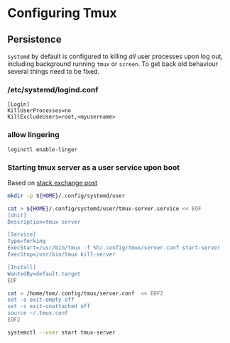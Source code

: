 # Configuring Tmux

## Persistence

`systemd` by default is configured to killing *all* user processes upon log out, including background running `tmux` or `screen`. To get back old behaviour several things need to be fixed.

### /etc/systemd/logind.conf

```
[Login]
KillUserProcesses=no
KillExcludeUsers=root,<myusername>
```

### allow lingering

```shell
loginctl enable-linger
```

### Starting tmux server as a user service upon boot

Based on [stack exchange post](https://unix.stackexchange.com/a/662443)

```bash
mkdir -p ${HOME}/.config/systemd/user

cat > ${HOME}/.config/systemd/user/tmux-server.service << EOF
[Unit]
Description=tmux server

[Service]
Type=forking
ExecStart=/usr/bin/tmux -f %h/.config/tmux/server.conf start-server
ExecStop=/usr/bin/tmux kill-server

[Install]
WantedBy=default.target
EOF

cat > /home/tom/.config/tmux/server.conf  << EOF2
set -s exit-empty off
set -s exit-unattached off
source ~/.tmux.conf
EOF2

systemctl --user start tmux-server
```


